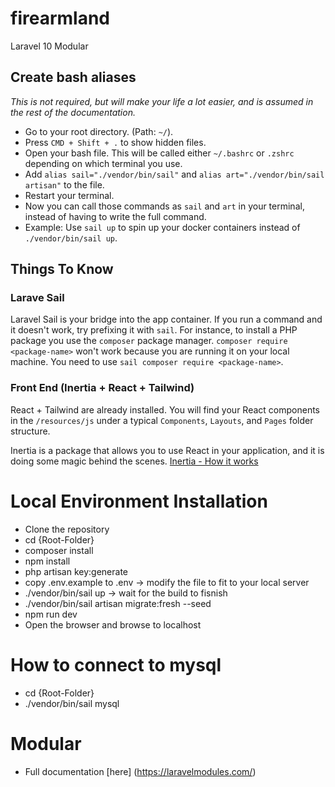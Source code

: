 # firearmland
Laravel 10 Modular

## Create bash aliases

_This is not required, but will make your life a lot easier, and is assumed in
the rest of the documentation._

- Go to your root directory. (Path: `~/`).
- Press `CMD + Shift + .` to show hidden files.
- Open your bash file. This will be called either `~/.bashrc` or `.zshrc`
  depending on which terminal you use.
- Add `alias sail="./vendor/bin/sail"` and
  `alias art="./vendor/bin/sail artisan"` to the file.
- Restart your terminal.
- Now you can call those commands as `sail` and `art` in your terminal, instead
  of having to write the full command.
- Example: Use `sail up` to spin up your docker containers instead of
  `./vendor/bin/sail up`.

## Things To Know

### Larave Sail

Laravel Sail is your bridge into the app container. If you run a command and it
doesn't work, try prefixing it with `sail`. For instance, to install a PHP
package you use the `composer` package manager.
`composer require <package-name>` won't work because you are running it on your
local machine. You need to use `sail composer require <package-name>`.

### Front End (Inertia + React + Tailwind)

React + Tailwind are already installed. You will find your React components in
the `/resources/js` under a typical `Components`, `Layouts`, and `Pages` folder
structure.

Inertia is a package that allows you to use React in your application, and it is
doing some magic behind the scenes.
[Inertia - How it works](https://inertiajs.com/how-it-works)  

# Local Environment Installation 

- Clone the repository
- cd {Root-Folder}
- composer install
- npm install
- php artisan key:generate
- copy .env.example to .env -> modify the file to fit to your local server
- ./vendor/bin/sail up -> wait for the build to fisnish
- ./vendor/bin/sail artisan migrate:fresh --seed
- npm run dev
- Open the browser and browse to localhost

# How to connect to mysql
- cd {Root-Folder}
- ./vendor/bin/sail mysql

# Modular 
- Full documentation [here] (https://laravelmodules.com/) 
